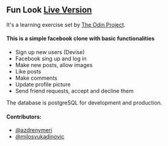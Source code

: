 ## Fun Look [Live Version](https://funlook.herokuapp.com)
It's a learning exercise set by [The Odin Project](https://www.theodinproject.com/courses/ruby-on-rails/lessons/final-project?ref=lnav).
####  This is a simple facebook clone with basic functionalities

* Sign up new users (Devise) 
* Facebook sing up and log in
* Make new posts, allow images
* Like posts
* Make comments
* Update profile picture
* Send friend requests, accept and decline them

The database is postgreSQL for development and production.

#### Contributors:
* [@azdrenymeri](https://github.com/azdrenymeri) 
* [@milosvukadinovic](https://github.com/milosvukadinovic)
